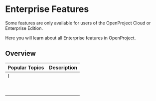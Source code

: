 # Enterprise Features

Some features are only available for users of the OpenProject Cloud or Enterprise Edition.

Here you will learn about all Enterprise features in OpenProject.

## Overview

| Popular Topics | Description |
| -------------- | :---------- |
| I              |             |
|                |             |
|                |             |
|                |             |
|                |             |
|                |             |
|                |             |
|                |             |
|                |             |

